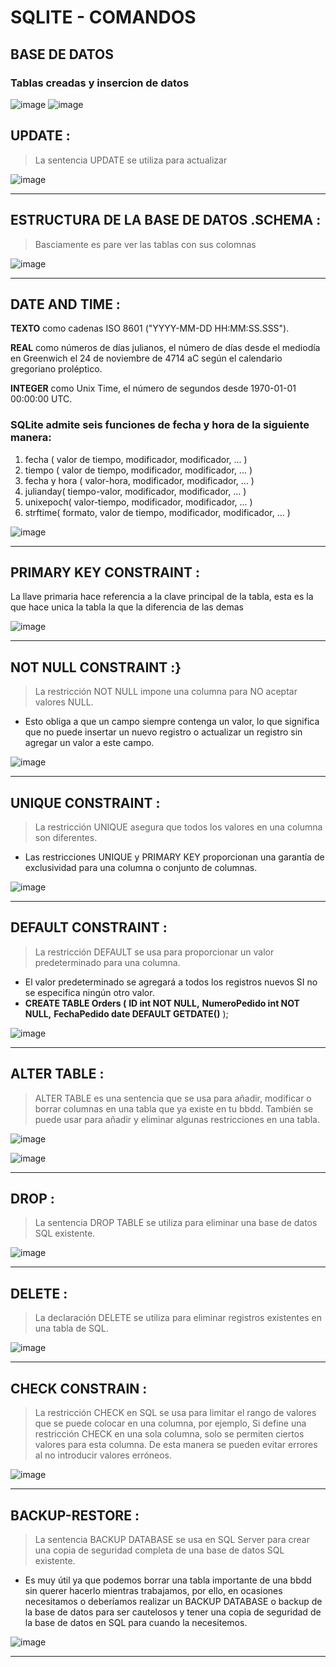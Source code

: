 # SQLITE - COMANDOS 
## BASE DE DATOS
### **Tablas creadas y insercion de datos**
![image](https://github.com/juanpisjaja/Sqlitre3/blob/main/IMG/tablas.png)
![image](https://github.com/juanpisjaja/Sqlitre3/blob/main/IMG/insertar.png)
## UPDATE :
>La sentencia UPDATE se utiliza para actualizar 

![image](https://github.com/juanpisjaja/Sqlitre3/blob/main/IMG/update.png)
***
## ESTRUCTURA DE LA BASE DE DATOS .SCHEMA :
>Basciamente es pare ver las tablas con sus colomnas 

![image](https://github.com/juanpisjaja/Sqlitre3/blob/main/IMG/schema.png)
***
## DATE AND TIME :
**TEXTO** como cadenas ISO 8601 ("YYYY-MM-DD HH:MM:SS.SSS").

**REAL** como números de días julianos, el número de días desde el mediodía en Greenwich el 24 de noviembre de 4714 aC según el calendario gregoriano proléptico. 

**INTEGER** como Unix Time, el número de segundos desde 1970-01-01 00:00:00 UTC.
### SQLite admite seis funciones de fecha y hora de la siguiente manera:
1.	fecha ( valor de tiempo, modificador, modificador, ... )
2.	tiempo ( valor de tiempo, modificador, modificador, ... )
3.	fecha y hora ( valor-hora, modificador, modificador, ... )
4.	julianday( tiempo-valor, modificador, modificador, ... )
5.	unixepoch( valor-tiempo, modificador, modificador, ... )
6.	strftime( formato, valor de tiempo, modificador, modificador, ... )

![image](https://github.com/juanpisjaja/Sqlitre3/blob/main/IMG/date%20and%20time.png)
***
## PRIMARY KEY CONSTRAINT :
La llave primaria hace referencia a la clave principal de la tabla, esta es la que hace unica la tabla la que la diferencia de las demas 

![image](https://github.com/juanpisjaja/Sqlitre3/blob/main/IMG/tablas.png)
***
## NOT NULL CONSTRAINT :}
>La restricción NOT NULL impone una columna para NO aceptar valores NULL.

*  Esto obliga a que un campo siempre contenga un valor, lo que significa que no puede insertar un nuevo registro o actualizar un registro sin agregar un valor a este campo.

![image](https://github.com/juanpisjaja/Sqlitre3/blob/main/IMG/not%20null.png)
***
## UNIQUE CONSTRAINT :
>La restricción UNIQUE asegura que todos los valores en una columna son diferentes.

* Las restricciones UNIQUE y PRIMARY KEY proporcionan una garantía de exclusividad para una columna o conjunto de columnas.

![image](https://github.com/juanpisjaja/Sqlitre3/blob/main/IMG/unique.png)
***
## DEFAULT CONSTRAINT :
>La restricción DEFAULT se usa para proporcionar un valor predeterminado para una columna.

* El valor predeterminado se agregará a todos los registros nuevos SI no se especifica ningún otro valor.
* **CREATE TABLE Orders (**
    **ID int NOT NULL,**
    **NumeroPedido int NOT NULL,**
    **FechaPedido date DEFAULT GETDATE()**
);

![image](https://github.com/juanpisjaja/Sqlitre3/blob/main/IMG/default.png)
***
## ALTER TABLE :
>ALTER TABLE es una sentencia que se usa para añadir, modificar o borrar columnas en una tabla que ya existe en tu bbdd. También se puede usar para añadir y eliminar algunas restricciones en una tabla.

![image](https://github.com/juanpisjaja/Sqlitre3/blob/main/IMG/alter1.png)

![image](https://github.com/juanpisjaja/Sqlitre3/blob/main/IMG/alter2.png)
***
## DROP :
>La sentencia DROP TABLE se utiliza para eliminar una base de datos SQL existente.

![image](https://github.com/juanpisjaja/Sqlitre3/blob/main/IMG/drop.png)
***
## DELETE :
>La declaración DELETE se utiliza para eliminar registros existentes en una tabla de SQL.

![image](https://github.com/juanpisjaja/Sqlitre3/blob/main/IMG/delete.png)
***
## CHECK CONSTRAIN :
>La restricción CHECK en SQL se usa para limitar el rango de valores que se puede colocar en una columna, por ejemplo, Si define una restricción CHECK en una sola columna, solo se permiten ciertos valores para esta columna. De esta manera se pueden evitar errores al no introducir valores erróneos.

![image](https://github.com/juanpisjaja/Sqlitre3/blob/main/IMG/check.png)
***
## BACKUP-RESTORE :
>La sentencia BACKUP DATABASE se usa en SQL Server para crear una copia de seguridad completa de una base de datos SQL existente.

* Es muy útil ya que podemos borrar una tabla importante de una bbdd
sin querer hacerlo mientras trabajamos, por ello, en ocasiones necesitamos o deberíamos realizar un BACKUP DATABASE o backup de la base de datos para ser cautelosos y tener una copia de seguridad de la base de datos en SQL para cuando la necesitemos.

![image](https://github.com/juanpisjaja/Sqlitre3/blob/main/IMG/BAKCUP.png)
***

























